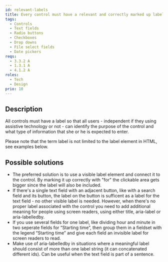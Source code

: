 ```yaml
---
id: relevant-labels
title: Every control must have a relevant and correctly marked up label that is associated with the control
tags:
  - Controls
  - Text fields
  - Radio buttons
  - Checkboxes
  - Drop downs
  - File select fields
  - Date pickers
reqs:
  - 3.3.2 A
  - 1.3.1 A
  - 4.1.2 A
roles:
  - Tech
  - Design
prio: 10
---
```


## Description

All controls must have a label so that all users - independent if they using assistive technology or not - can identify the purpose of the control and what type of information that she or he is expected to enter.

Please note that the term label is not limited to the label element in HTML, see examples below.

## Possible solutions

- The preferred solution is to use a visible label element and connect it to the control. By marking it up correctly with "for" the clickable area gets bigger since the label will also be included.
- If there's a single text field with an adjacent button, like with a search field and its button, the label on the button is sufficent as a label for the text field - no other visible label is needed. However, when there's no proper label associated with the control you need to add additional meaning for people using screen readers, using either title, aria-label or aria-labelledby.
- If you use several fields for one label, like dividing hour and minute in two seperate fields for “Starting time”, then group them in a fieldset with the legend “Starting time” and give each field an invisible label for screen readers to read.
- Make use of aria-labelledby in situations where a meaningful label should consist of more than one label string (it can concatenated different ids). Can be useful when the text field is part of a sentence.
